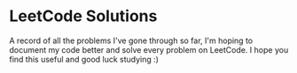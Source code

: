 # LeetCode Solutions

A record of all the problems I've gone through so far, I'm hoping to document my code better and solve every problem on LeetCode.
I hope you find this useful and good luck studying :)
